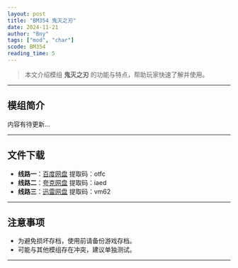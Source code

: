 ```yaml
---
layout: post
title: "BM354 鬼灭之刃"
date: 2024-11-21
author: "Bny"
tags: ["mod", "char"]
scode: BM354
reading_time: 5
---
```


> 本文介绍模组 **鬼灭之刃** 的功能与特点，帮助玩家快速了解并使用。

---

## 模组简介

内容有待更新...

---


## 文件下载
- **线路一**：[百度网盘](https://pan.baidu.com/s/1dl6zT0EICbrFZQOTU7oFsQ?pwd=otfc)  提取码：otfc  
- **线路二**：[夸克网盘](https://pan.quark.cn/s/85a64a20562b?pwd=iaed)  提取码：iaed  
- **线路三**：[迅雷网盘](https://pan.xunlei.com/s/VOCCbVkYfquWt959dnd8zed7A1?pwd=vm62)  提取码：vm62  

---

## 注意事项
- 为避免损坏存档，使用前请备份游戏存档。
- 可能与其他模组存在冲突，建议单独测试。

---

